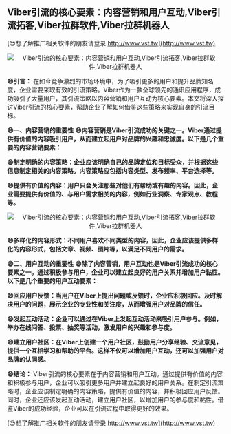 ## **Viber引流的核心要素：内容营销和用户互动,Viber引流拓客,Viber拉群软件,Viber拉群机器人**

[😍想了解推广相关软件的朋友请登录 http://www.vst.tw](http://www.vst.tw)

 <center><img src="https://vst.tw/MP4/tuiguang/png/6.png" alt="Viber引流的核心要素：内容营销和用户互动,Viber引流拓客,Viber拉群软件,Viber拉群机器人"></center>

**😄引言：**
在如今竞争激烈的市场环境中，为了吸引更多的用户和提升品牌知名度，企业需要采取有效的引流策略。Viber作为一款全球领先的通讯应用程序，成功吸引了大量用户，其引流策略以内容营销和用户互动为核心要素。本文将深入探讨Viber引流的核心要素，帮助企业了解如何借鉴这些策略来实现自身的引流目标。

**😄一、内容营销的重要性**
**😄内容营销是Viber引流成功的关键之一。Viber通过提供有价值的内容吸引用户，从而建立起用户对品牌的兴趣和忠诚度。以下是几个重要的内容营销要素：**

**😄制定明确的内容策略：企业应该明确自己的品牌定位和目标受众，并根据这些信息制定相关的内容策略。内容策略应包括内容类型、发布频率、平台选择等。**

**😄提供有价值的内容：用户只会关注那些对他们有帮助或有趣的内容。因此，企业需要提供有价值的、与用户需求相关的内容，例如行业洞察、专家观点、教程等。**

 <center><img src="https://vst.tw/MP4/tuiguang/png/0.png" alt="Viber引流的核心要素：内容营销和用户互动,Viber引流拓客,Viber拉群软件,Viber拉群机器人"></center>

**😄多样化的内容形式：不同用户喜欢不同类型的内容，因此，企业应该提供多样化的内容形式，包括文章、视频、图片等，以满足不同用户的需求。**

**😄二、用户互动的重要性**
**😄除了内容营销，用户互动也是Viber引流成功的核心要素之一。通过积极参与用户，企业可以建立起良好的用户关系并增加用户黏性。以下是几个重要的用户互动要素：**

**😄回应用户反馈：当用户在Viber上提出问题或反馈时，企业应积极回应。及时解决用户的问题，展示企业的专业性和关注度，从而增强用户对品牌的信任。**

**😄发起互动活动：企业可以通过在Viber上发起互动活动来吸引用户参与。例如，举办在线问答、投票、抽奖等活动，激发用户的兴趣和参与度。**

**😄建立用户社区：在Viber上创建一个用户社区，鼓励用户分享经验、交流意见，提供一个互相学习和帮助的平台。这样不仅可以增加用户互动，还可以加强用户对品牌的认同感。**

**😄结论：**
Viber引流的核心要素在于内容营销和用户互动。通过提供有价值的内容和积极参与用户，企业可以吸引更多用户并建立起良好的用户关系。在制定引流策略时，企业应该制定明确的内容策略，提供有价值的内容，并积极回应用户反馈。同时，企业还应该发起互动活动，建立用户社区，以增加用户的参与度和黏性。借鉴Viber的成功经验，企业可以在引流过程中取得更好的效果。

[😍想了解推广相关软件的朋友请登录 http://www.vst.tw](http://www.vst.tw)



